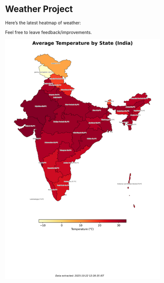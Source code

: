 # Weather Project

Here’s the latest heatmap of weather:

Feel free to leave feedback/improvements.

![India Heatmap](docs/assets/india_heatmap.png?v=F87EBD)
